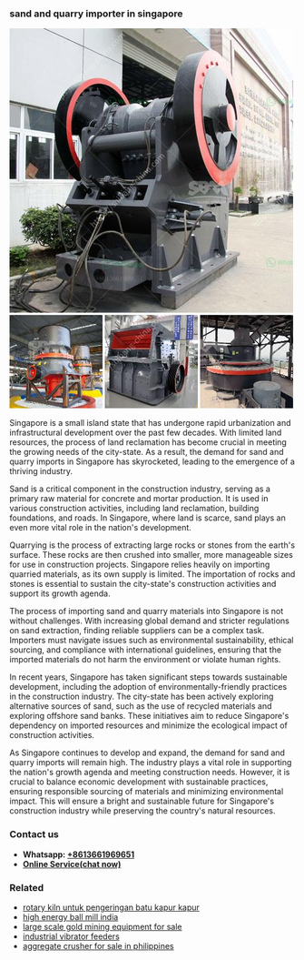 <h3>sand and quarry importer in singapore</h3><img src='1706767156.jpg' alt=''><p>Singapore is a small island state that has undergone rapid urbanization and infrastructural development over the past few decades. With limited land resources, the process of land reclamation has become crucial in meeting the growing needs of the city-state. As a result, the demand for sand and quarry imports in Singapore has skyrocketed, leading to the emergence of a thriving industry.</p><p>Sand is a critical component in the construction industry, serving as a primary raw material for concrete and mortar production. It is used in various construction activities, including land reclamation, building foundations, and roads. In Singapore, where land is scarce, sand plays an even more vital role in the nation's development.</p><p>Quarrying is the process of extracting large rocks or stones from the earth's surface. These rocks are then crushed into smaller, more manageable sizes for use in construction projects. Singapore relies heavily on importing quarried materials, as its own supply is limited. The importation of rocks and stones is essential to sustain the city-state's construction activities and support its growth agenda.</p><p>The process of importing sand and quarry materials into Singapore is not without challenges. With increasing global demand and stricter regulations on sand extraction, finding reliable suppliers can be a complex task. Importers must navigate issues such as environmental sustainability, ethical sourcing, and compliance with international guidelines, ensuring that the imported materials do not harm the environment or violate human rights.</p><p>In recent years, Singapore has taken significant steps towards sustainable development, including the adoption of environmentally-friendly practices in the construction industry. The city-state has been actively exploring alternative sources of sand, such as the use of recycled materials and exploring offshore sand banks. These initiatives aim to reduce Singapore's dependency on imported resources and minimize the ecological impact of construction activities.</p><p>As Singapore continues to develop and expand, the demand for sand and quarry imports will remain high. The industry plays a vital role in supporting the nation's growth agenda and meeting construction needs. However, it is crucial to balance economic development with sustainable practices, ensuring responsible sourcing of materials and minimizing environmental impact. This will ensure a bright and sustainable future for Singapore's construction industry while preserving the country's natural resources.</p><h3>Contact us</h3><ul><li><strong>Whatsapp:&nbsp;<a href="https://wa.me/8613661969651">+8613661969651</a></strong></li><li><a href="https://swt.shibang-china.com/?git&amp;zhl&amp;sand and quarry importer in singapore"><strong>Online Service(chat now)</strong></a></li></ul><h3>Related</h3><ul><li><a href='rotary kiln untuk pengeringan batu kapur kapur.md'>rotary kiln untuk pengeringan batu kapur kapur</a></li><li><a href='high energy ball mill india.md'>high energy ball mill india</a></li><li><a href='large scale gold mining equipment for sale.md'>large scale gold mining equipment for sale</a></li><li><a href='industrial vibrator feeders.md'>industrial vibrator feeders</a></li><li><a href='aggregate crusher for sale in philippines.md'>aggregate crusher for sale in philippines</a></li></ul>